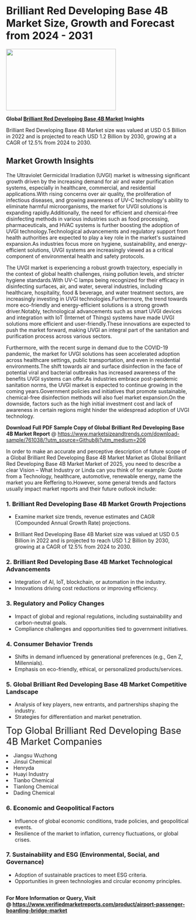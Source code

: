 <H1>Brilliant Red Developing Base 4B Market Size, Growth and Forecast from 2024 - 2031</H1><img class="aligncenter size-medium wp-image-584254" src="https://thirdeyenews.in/wp-content/uploads/2024/09/Global-Market-Research-300x168.jpeg" alt="" width="300" height="168" /><p><strong>Global&nbsp;<a href="https://www.marketsizeandtrends.com/download-sample/761038/?utm_source=Github8j?utm_medium=206">Brilliant Red Developing Base 4B Market</a> Insights</strong></p><p>Brilliant Red Developing Base 4B Market size was valued at USD 0.5 Billion in 2022 and is projected to reach USD 1.2 Billion by 2030, growing at a CAGR of 12.5% from 2024 to 2030.</p><p><h2>Market Growth Insights</h2> The Ultraviolet Germicidal Irradiation (UVGI) market is witnessing significant growth driven by the increasing demand for air and water purification systems, especially in healthcare, commercial, and residential applications.With rising concerns over air quality, the proliferation of infectious diseases, and growing awareness of UV-C technology's ability to eliminate harmful microorganisms, the market for UVGI solutions is expanding rapidly.Additionally, the need for efficient and chemical-free disinfecting methods in various industries such as food processing, pharmaceuticals, and HVAC systems is further boosting the adoption of UVGI technology.Technological advancements and regulatory support from health authorities are expected to play a key role in the market's sustained expansion.As industries focus more on hygiene, sustainability, and energy-efficient solutions, UVGI systems are increasingly viewed as a critical component of environmental health and safety protocols. <p>The UVGI market is experiencing a robust growth trajectory, especially in the context of global health challenges, rising pollution levels, and stricter hygiene standards.With UV-C lamps being recognized for their efficacy in disinfecting surfaces, air, and water, several industries, including healthcare, hospitality, food & beverage, and water treatment sectors, are increasingly investing in UVGI technologies.Furthermore, the trend towards more eco-friendly and energy-efficient solutions is a strong growth driver.Notably, technological advancements such as smart UVGI devices and integration with IoT (Internet of Things) systems have made UVGI solutions more efficient and user-friendly.These innovations are expected to push the market forward, making UVGI an integral part of the sanitation and purification process across various sectors.</p> <p>Furthermore, with the recent surge in demand due to the COVID-19 pandemic, the market for UVGI solutions has seen accelerated adoption across healthcare settings, public transportation, and even in residential environments.The shift towards air and surface disinfection in the face of potential viral and bacterial outbreaks has increased awareness of the benefits UVGI systems can offer.As industries embrace post-pandemic sanitation norms, the UVGI market is expected to continue growing in the coming years.Government policies and initiatives that promote sustainable, chemical-free disinfection methods will also fuel market expansion.On the downside, factors such as the high initial investment cost and lack of awareness in certain regions might hinder the widespread adoption of UVGI technology.</p><p><span class=""><strong>Download Full PDF Sample Copy of Global Brilliant Red Developing Base 4B Market Report</strong> @ <a href="https://www.marketsizeandtrends.com/download-sample/761038/?utm_source=Github8j?utm_medium=206" target="_blank">https://www.marketsizeandtrends.com/download-sample/761038/?utm_source=Github8j?utm_medium=206</a></span></p><p>In order to make an accurate and perceptive description of future scope of a Global&nbsp;Brilliant Red Developing Base 4B Market Market as Global&nbsp;Brilliant Red Developing Base 4B Market Market of 2025, you need to describe a clear Vision &ndash; What Industry or Linda can you think of for example: Quote from a Technology, healthcare, automotive, renewable energy, name the market you are Reffering to.However, some general trends and factors usually impact market reports and their future outlook include:</p><h3>1.&nbsp;<strong>Brilliant Red Developing Base 4B Market Growth Projections</strong></h3><ul><li>Examine market size trends, revenue estimates and CAGR (Compounded Annual Growth Rate) projections.</li><li><p>Brilliant Red Developing Base 4B Market size was valued at USD 0.5 Billion in 2022 and is projected to reach USD 1.2 Billion by 2030, growing at a CAGR of 12.5% from 2024 to 2030.</p></li></ul><h3>2.&nbsp;<strong>Brilliant Red Developing Base 4B Market Technological Advancements</strong></h3><ul><li>Integration of AI, IoT, blockchain, or automation in the industry.</li><li>Innovations driving cost reductions or improving efficiency.</li></ul><h3>3.&nbsp;<strong>Regulatory and Policy Changes</strong></h3><ul><li>Impact of global and regional regulations, including sustainability and carbon-neutral goals.</li><li>Compliance challenges and opportunities tied to government initiatives.</li></ul><h3>4.&nbsp;<strong>Consumer Behavior Trends</strong></h3><ul><li>Shifts in demand influenced by generational preferences (e.g., Gen Z, Millennials).</li><li>Emphasis on eco-friendly, ethical, or personalized products/services.</li></ul><h3>5.&nbsp;<strong>Global Brilliant Red Developing Base 4B Market Competitive Landscape</strong></h3><ul><li>Analysis of key players, new entrants, and partnerships shaping the industry.</li><li>Strategies for differentiation and market penetration.</li></ul><p data-pm-slice="1 1 []"><span style="color: inherit; font-family: inherit; font-size: 25px;">Top Global Brilliant Red Developing Base 4B Market Companies</span></p><div class="" data-test-id=""><p><li>Jiangsu Wuzhong</li><li> Jinsui Chemical</li><li> Henryda</li><li> Huayi Industry</li><li> Tianbo Chemical</li><li> Tianlong Chemical</li><li> Dading Chemical</li></p></div><h3>6.&nbsp;<strong>Economic and Geopolitical Factors</strong></h3><ul><li>Influence of global economic conditions, trade policies, and geopolitical events.</li><li>Resilience of the market to inflation, currency fluctuations, or global crises.</li></ul><h3>7.&nbsp;<strong>Sustainability and ESG (Environmental, Social, and Governance)</strong></h3><ul><li>Adoption of sustainable practices to meet ESG criteria.</li><li>Opportunities in green technologies and circular economy principles.</li></ul><h2><strong style="font-size: 14px;">For More Information or Query, Visit @&nbsp;</strong><a style="background-color: #ffffff; font-size: 14px;" href="https://www.marketsizeandtrends.com/report/brilliant-red-developing-base-4b-market/" target="_blank">https://www.verifiedmarketreports.com/product/airport-passenger-boarding-bridge-market</a></h2>